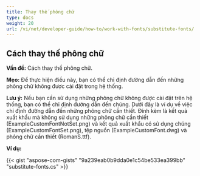 ```yaml
---
title: Thay thế phông chữ
type: docs
weight: 20
url: /vi/net/developer-guide/how-to/work-with-fonts/substitute-fonts/
---
```



## **Cách thay thế phông chữ**

**Vấn đề:** Cách thay thế phông chữ.

**Mẹo:** Để thực hiện điều này, bạn có thể chỉ định đường dẫn đến những phông chữ không được cài đặt trong hệ thống.

**Lưu ý:** Nếu bạn cần sử dụng những phông chữ không được cài đặt trên hệ thống, bạn có thể chỉ định đường dẫn đến chúng. Dưới đây là ví dụ về việc chỉ định đường dẫn đến những phông chữ cần thiết. Đính kèm là kết quả xuất khẩu mà không sử dụng những phông chữ cần thiết (ExampleCustomFontNotSet.png) và kết quả xuất khẩu có sử dụng chúng (ExampleCustomFontSet.png), tệp nguồn (ExampleCustomFont.dwg) và phông chữ cần thiết (RomanS.ttf).

**Ví dụ:**

{{< gist "aspose-com-gists" "9a239eab0b9dda0e1c54be533ea399bb" "substitute-fonts.cs" >}}
